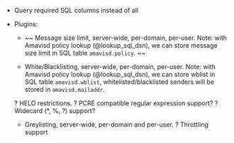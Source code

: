 * Query required SQL columns instead of all
* Plugins:
    + ~~ Message size limit, server-wide, per-domain, per-user.
      Note: with Amavisd policy lookup (@lookup_sql_dsn), we can store message
      size limit in SQL table `amavisd.policy`. ~~

    + White/Blacklisting, server-wide, per-domain, per-user.
      Note: with Amavisd policy lookup (@lookup_sql_dsn), we can store wblist
      in SQL table `amavisd.wblist`, whitelisted/blacklisted senders will be
      stored in `amavisd.mailaddr`.

    ? HELO restrictions.
        ? PCRE compatible regular expression support?
        ? Widecard (*, %, ?) support?

    + Greylisting, server-wide, per-domain and per-user.
    ? Throttling support
